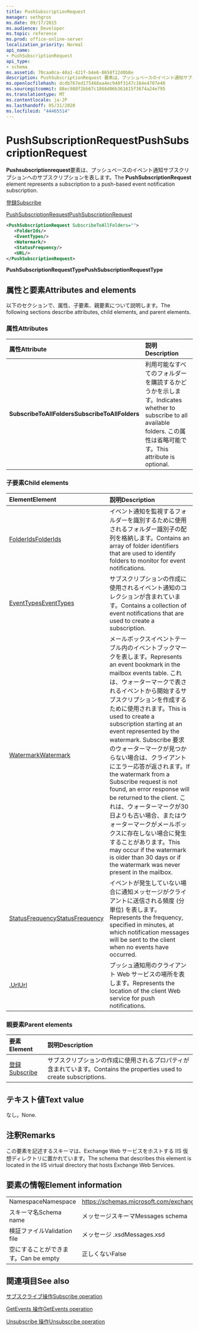 ```yaml
---
title: PushSubscriptionRequest
manager: sethgros
ms.date: 09/17/2015
ms.audience: Developer
ms.topic: reference
ms.prod: office-online-server
localization_priority: Normal
api_name:
- PushSubscriptionRequest
api_type:
- schema
ms.assetid: 70caa0ca-40a1-421f-b4e6-0658f22d0b8e
description: PushSubscriptionRequest 要素は、プッシュベースのイベント通知サブスクリプションへのサブスクリプションを表します。
ms.openlocfilehash: dcdb767ed175468aa4ec940f3147c164e4707e40
ms.sourcegitcommit: 88ec988f2bb67c1866d06b361615f3674a24e795
ms.translationtype: MT
ms.contentlocale: ja-JP
ms.lasthandoff: 05/31/2020
ms.locfileid: "44465514"
---
```

# <a name="pushsubscriptionrequest"></a><span data-ttu-id="f8b17-103">PushSubscriptionRequest</span><span class="sxs-lookup"><span data-stu-id="f8b17-103">PushSubscriptionRequest</span></span>

<span data-ttu-id="f8b17-104">**Pushsubscriptionrequest**要素は、プッシュベースのイベント通知サブスクリプションへのサブスクリプションを表します。</span><span class="sxs-lookup"><span data-stu-id="f8b17-104">The **PushSubscriptionRequest** element represents a subscription to a push-based event notification subscription.</span></span> 
  
[<span data-ttu-id="f8b17-105">登録</span><span class="sxs-lookup"><span data-stu-id="f8b17-105">Subscribe</span></span>](subscribe.md)
  
[<span data-ttu-id="f8b17-106">PushSubscriptionRequest</span><span class="sxs-lookup"><span data-stu-id="f8b17-106">PushSubscriptionRequest</span></span>](pushsubscriptionrequest.md)
  
```XML
<PushSubscriptionRequest SubscribeToAllFolders="">
   <FolderIds/>
   <EventTypes/>
   <Watermark/>
   <StatusFrequency/>
   <URL/>
</PushSubscriptionRequest>
```

 <span data-ttu-id="f8b17-107">**PushSubscriptionRequestType**</span><span class="sxs-lookup"><span data-stu-id="f8b17-107">**PushSubscriptionRequestType**</span></span>
## <a name="attributes-and-elements"></a><span data-ttu-id="f8b17-108">属性と要素</span><span class="sxs-lookup"><span data-stu-id="f8b17-108">Attributes and elements</span></span>

<span data-ttu-id="f8b17-109">以下のセクションで、属性、子要素、親要素について説明します。</span><span class="sxs-lookup"><span data-stu-id="f8b17-109">The following sections describe attributes, child elements, and parent elements.</span></span>
  
### <a name="attributes"></a><span data-ttu-id="f8b17-110">属性</span><span class="sxs-lookup"><span data-stu-id="f8b17-110">Attributes</span></span>

|<span data-ttu-id="f8b17-111">**属性**</span><span class="sxs-lookup"><span data-stu-id="f8b17-111">**Attribute**</span></span>|<span data-ttu-id="f8b17-112">**説明**</span><span class="sxs-lookup"><span data-stu-id="f8b17-112">**Description**</span></span>|
|:-----|:-----|
|<span data-ttu-id="f8b17-113">**SubscribeToAllFolders**</span><span class="sxs-lookup"><span data-stu-id="f8b17-113">**SubscribeToAllFolders**</span></span> <br/> |<span data-ttu-id="f8b17-114">利用可能なすべてのフォルダーを購読するかどうかを示します。</span><span class="sxs-lookup"><span data-stu-id="f8b17-114">Indicates whether to subscribe to all available folders.</span></span> <span data-ttu-id="f8b17-115">この属性は省略可能です。</span><span class="sxs-lookup"><span data-stu-id="f8b17-115">This attribute is optional.</span></span>  <br/> |
   
### <a name="child-elements"></a><span data-ttu-id="f8b17-116">子要素</span><span class="sxs-lookup"><span data-stu-id="f8b17-116">Child elements</span></span>

|<span data-ttu-id="f8b17-117">**Element**</span><span class="sxs-lookup"><span data-stu-id="f8b17-117">**Element**</span></span>|<span data-ttu-id="f8b17-118">**説明**</span><span class="sxs-lookup"><span data-stu-id="f8b17-118">**Description**</span></span>|
|:-----|:-----|
|[<span data-ttu-id="f8b17-119">FolderIds</span><span class="sxs-lookup"><span data-stu-id="f8b17-119">FolderIds</span></span>](folderids.md) <br/> |<span data-ttu-id="f8b17-120">イベント通知を監視するフォルダーを識別するために使用されるフォルダー識別子の配列を格納します。</span><span class="sxs-lookup"><span data-stu-id="f8b17-120">Contains an array of folder identifiers that are used to identify folders to monitor for event notifications.</span></span>  <br/> |
|[<span data-ttu-id="f8b17-121">EventTypes</span><span class="sxs-lookup"><span data-stu-id="f8b17-121">EventTypes</span></span>](eventtypes.md) <br/> |<span data-ttu-id="f8b17-122">サブスクリプションの作成に使用されるイベント通知のコレクションが含まれています。</span><span class="sxs-lookup"><span data-stu-id="f8b17-122">Contains a collection of event notifications that are used to create a subscription.</span></span>  <br/> |
|[<span data-ttu-id="f8b17-123">Watermark</span><span class="sxs-lookup"><span data-stu-id="f8b17-123">Watermark</span></span>](watermark.md) <br/> |<span data-ttu-id="f8b17-124">メールボックスイベントテーブル内のイベントブックマークを表します。</span><span class="sxs-lookup"><span data-stu-id="f8b17-124">Represents an event bookmark in the mailbox events table.</span></span> <span data-ttu-id="f8b17-125">これは、ウォーターマークで表されるイベントから開始するサブスクリプションを作成するために使用されます。</span><span class="sxs-lookup"><span data-stu-id="f8b17-125">This is used to create a subscription starting at an event represented by the watermark.</span></span> <span data-ttu-id="f8b17-126">Subscribe 要求のウォーターマークが見つからない場合は、クライアントにエラー応答が返されます。</span><span class="sxs-lookup"><span data-stu-id="f8b17-126">If the watermark from a Subscribe request is not found, an error response will be returned to the client.</span></span> <span data-ttu-id="f8b17-127">これは、ウォーターマークが30日よりも古い場合、またはウォーターマークがメールボックスに存在しない場合に発生することがあります。</span><span class="sxs-lookup"><span data-stu-id="f8b17-127">This may occur if the watermark is older than 30 days or if the watermark was never present in the mailbox.</span></span>  <br/> |
|[<span data-ttu-id="f8b17-128">StatusFrequency</span><span class="sxs-lookup"><span data-stu-id="f8b17-128">StatusFrequency</span></span>](statusfrequency.md) <br/> |<span data-ttu-id="f8b17-129">イベントが発生していない場合に通知メッセージがクライアントに送信される頻度 (分単位) を表します。</span><span class="sxs-lookup"><span data-stu-id="f8b17-129">Represents the frequency, specified in minutes, at which notification messages will be sent to the client when no events have occurred.</span></span>  <br/> |
|[<span data-ttu-id="f8b17-130">.Url</span><span class="sxs-lookup"><span data-stu-id="f8b17-130">Url </span></span>](url-ex15websvcsotherref.md) <br/> |<span data-ttu-id="f8b17-131">プッシュ通知用のクライアント Web サービスの場所を表します。</span><span class="sxs-lookup"><span data-stu-id="f8b17-131">Represents the location of the client Web service for push notifications.</span></span>  <br/> |
   
### <a name="parent-elements"></a><span data-ttu-id="f8b17-132">親要素</span><span class="sxs-lookup"><span data-stu-id="f8b17-132">Parent elements</span></span>

|<span data-ttu-id="f8b17-133">**要素**</span><span class="sxs-lookup"><span data-stu-id="f8b17-133">**Element**</span></span>|<span data-ttu-id="f8b17-134">**説明**</span><span class="sxs-lookup"><span data-stu-id="f8b17-134">**Description**</span></span>|
|:-----|:-----|
|[<span data-ttu-id="f8b17-135">登録</span><span class="sxs-lookup"><span data-stu-id="f8b17-135">Subscribe</span></span>](subscribe.md) <br/> |<span data-ttu-id="f8b17-136">サブスクリプションの作成に使用されるプロパティが含まれています。</span><span class="sxs-lookup"><span data-stu-id="f8b17-136">Contains the properties used to create subscriptions.</span></span>  <br/> |
   
## <a name="text-value"></a><span data-ttu-id="f8b17-137">テキスト値</span><span class="sxs-lookup"><span data-stu-id="f8b17-137">Text value</span></span>

<span data-ttu-id="f8b17-138">なし。</span><span class="sxs-lookup"><span data-stu-id="f8b17-138">None.</span></span>
  
## <a name="remarks"></a><span data-ttu-id="f8b17-139">注釈</span><span class="sxs-lookup"><span data-stu-id="f8b17-139">Remarks</span></span>

<span data-ttu-id="f8b17-140">この要素を記述するスキーマは、Exchange Web サービスをホストする IIS 仮想ディレクトリに置かれています。</span><span class="sxs-lookup"><span data-stu-id="f8b17-140">The schema that describes this element is located in the IIS virtual directory that hosts Exchange Web Services.</span></span>
  
## <a name="element-information"></a><span data-ttu-id="f8b17-141">要素の情報</span><span class="sxs-lookup"><span data-stu-id="f8b17-141">Element information</span></span>

|||
|:-----|:-----|
|<span data-ttu-id="f8b17-142">Namespace</span><span class="sxs-lookup"><span data-stu-id="f8b17-142">Namespace</span></span>  <br/> |https://schemas.microsoft.com/exchange/services/2006/messages  <br/> |
|<span data-ttu-id="f8b17-143">スキーマ名</span><span class="sxs-lookup"><span data-stu-id="f8b17-143">Schema name</span></span>  <br/> |<span data-ttu-id="f8b17-144">メッセージスキーマ</span><span class="sxs-lookup"><span data-stu-id="f8b17-144">Messages schema</span></span>  <br/> |
|<span data-ttu-id="f8b17-145">検証ファイル</span><span class="sxs-lookup"><span data-stu-id="f8b17-145">Validation file</span></span>  <br/> |<span data-ttu-id="f8b17-146">メッセージ .xsd</span><span class="sxs-lookup"><span data-stu-id="f8b17-146">Messages.xsd</span></span>  <br/> |
|<span data-ttu-id="f8b17-147">空にすることができます。</span><span class="sxs-lookup"><span data-stu-id="f8b17-147">Can be empty</span></span>  <br/> |<span data-ttu-id="f8b17-148">正しくない</span><span class="sxs-lookup"><span data-stu-id="f8b17-148">False</span></span>  <br/> |
   
## <a name="see-also"></a><span data-ttu-id="f8b17-149">関連項目</span><span class="sxs-lookup"><span data-stu-id="f8b17-149">See also</span></span>



[<span data-ttu-id="f8b17-150">サブスクライブ操作</span><span class="sxs-lookup"><span data-stu-id="f8b17-150">Subscribe operation</span></span>](subscribe-operation.md)
  
[<span data-ttu-id="f8b17-151">GetEvents 操作</span><span class="sxs-lookup"><span data-stu-id="f8b17-151">GetEvents operation</span></span>](getevents-operation.md)
  
[<span data-ttu-id="f8b17-152">Unsubscribe 操作</span><span class="sxs-lookup"><span data-stu-id="f8b17-152">Unsubscribe operation</span></span>](unsubscribe-operation.md)

